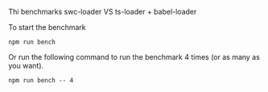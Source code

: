 Thi benchmarks swc-loader VS ts-loader + babel-loader

To start the benchmark

```
npm run bench
```

Or run the following command to run the benchmark 4 times (or as many as you want).

```
npm run bench -- 4
```